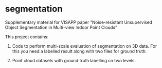 # segmentation

Supplementary material for VISAPP paper "Noise-resistant Unsupervised Object Segmentation in Multi-view Indoor Point Clouds"

This project contains: 

1) Code to perform multi-scale evaluation of segmentation on 3D data. For this you need a labelled result along with two files for ground truth. 

2) Point cloud datasets with ground truth labelling on two levels.
